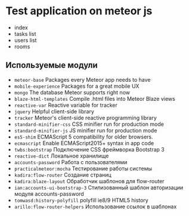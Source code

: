 # Test application on meteor js
* index
* tasks list
* users list
* rooms

## Используемые модули
* `meteor-base` Packages every Meteor app needs to have
* `mobile-experience` Packages for a great mobile UX
* `mongo` The database Meteor supports right now
* `blaze-html-templates` Compile .html files into Meteor Blaze views
* `reactive-var` Reactive variable for tracker
* `jquery` Helpful client-side library
* `tracker` Meteor's client-side reactive programming library
* `standard-minifier-css` CSS minifier run for production mode
* `standard-minifier-js` JS minifier run for production mode
* `es5-shim` ECMAScript 5 compatibility for older browsers.
* `ecmascript` Enable ECMAScript2015+ syntax in app code
* `twbs:bootstrap` Подключение CSS фреймворка Bootstrap 3
* `reactive-dict` Локальное хранилище
* `accounts-password` Работа с пользователями
* `practicalmeteor:mocha` Тестирование работы системы
* `kadira:flow-router` Создание страниц
* `kadira:blaze-layout` Обработчик шаблонов для flow-router
* `ian:accounts-ui-bootstrap-3` Стилизованный шаблон авторизации модуля accounts-password
* `tomwasd:history-polyfill` polyfill ie8/9 HTML5 history
* `arillo:flow-router-helpers` Использование ссылок в шаблонах 

